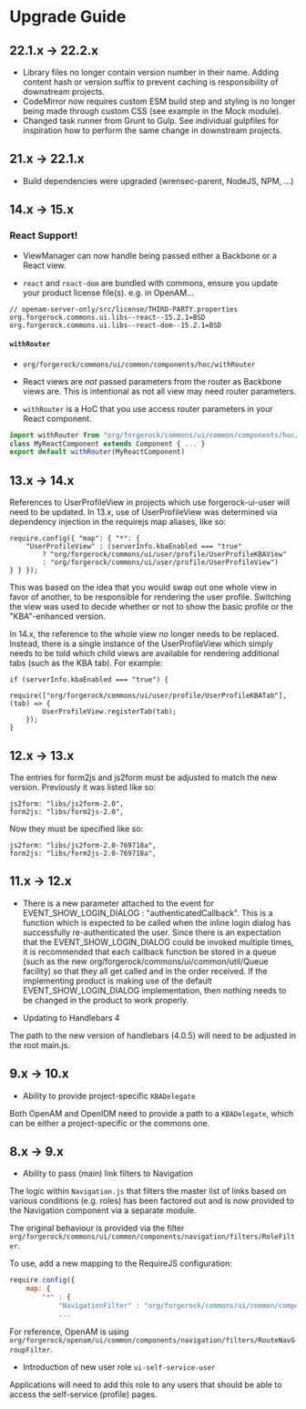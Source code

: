 # Upgrade Guide

## 22.1.x -> 22.2.x

* Library files no longer contain version number in their name. Adding content hash or version
  suffix to prevent caching is responsibility of downstream projects.
* CodeMirror now requires custom ESM build step and styling is no longer being made through
  custom CSS (see example in the Mock module).
* Changed task runner from Grunt to Gulp. See individual gulpfiles for inspiration how to perform
  the same change in downstream projects.


## 21.x -> 22.1.x

* Build dependencies were upgraded (wrensec-parent, NodeJS, NPM, ...)


## 14.x -> 15.x

### React Support!

* ViewManager can now handle being passed either a Backbone or a React view.

* `react` and `react-dom` are bundled with commons, ensure you update your product license file(s). e.g. in OpenAM...
```
// openam-server-only/src/license/THIRD-PARTY.properties
org.forgerock.commons.ui.libs--react--15.2.1=BSD
org.forgerock.commons.ui.libs--react-dom--15.2.1=BSD
```

#### `withRouter`

* `org/forgerock/commons/ui/common/components/hoc/withRouter`

* React views are *not* passed parameters from the router as Backbone views are. This is intentional as not all view may need router parameters.

* `withRouter` is a HoC that you use access router parameters in your React component.
```javascript
import withRouter from "org/forgerock/commons/ui/common/components/hoc/withRouter"
class MyReactComponent extends Component { ... }
export default withRouter(MyReactComponent)
```


## 13.x -> 14.x

References to UserProfileView in projects which use forgerock-ui-user will need to be updated.
In 13.x, use of UserProfileView was determined via dependency injection in the requirejs map aliases, like so:

    require.config({ "map": { "*": {
        "UserProfileView" : (serverInfo.kbaEnabled === "true"
            ? "org/forgerock/commons/ui/user/profile/UserProfileKBAView"
            : "org/forgerock/commons/ui/user/profile/UserProfileView")
    } } });

This was based on the idea that you would swap out one whole view in favor of another, to be responsible
for rendering the user profile. Switching the view was used to decide whether or not to show the basic profile or the "KBA"-enhanced version.

In 14.x, the reference to the whole view no longer needs to be replaced. Instead, there is a single instance of the UserProfileView which simply needs to be told which child views are available for rendering additional tabs (such as the KBA tab). For example:

    if (serverInfo.kbaEnabled === "true") {
        require(["org/forgerock/commons/ui/user/profile/UserProfileKBATab"], (tab) => {
            UserProfileView.registerTab(tab);
        });
    }


## 12.x -> 13.x

The entries for form2js and js2form must be adjusted to match the new version. Previously it was listed like so:

    js2form: "libs/js2form-2.0",
    form2js: "libs/form2js-2.0",

Now they must be specified like so:

    js2form: "libs/js2form-2.0-769718a",
    form2js: "libs/form2js-2.0-769718a",


## 11.x -> 12.x

* There is a new parameter attached to the event for EVENT_SHOW_LOGIN_DIALOG : "authenticatedCallback". This is a function which is expected to be called when the inline login dialog has successfully re-authenticated the user. Since there is an expectation that the EVENT_SHOW_LOGIN_DIALOG could be invoked multiple times, it is recommended that each callback function be stored in a queue (such as the new org/forgerock/commons/ui/common/util/Queue facility) so that they all get called and in the order received. If the implementing product is making use of the default EVENT_SHOW_LOGIN_DIALOG implementation, then nothing needs to be changed in the product to work properly.

* Updating to Handlebars 4

The path to the new version of handlebars (4.0.5) will need to be adjusted in the root main.js.


## 9.x -> 10.x

* Ability to provide project-specific `KBADelegate`

Both OpenAM and OpenIDM need to provide a path to a `KBADelegate`, which can be either a project-specific or the commons one.


## 8.x -> 9.x

* Ability to pass (main) link filters to Navigation

The logic within `Navigation.js` that filters the master list of links based on various conditions (e.g. roles) has been factored out and is now provided to the Navigation component via a separate module.

The original behaviour is provided via the filter `org/forgerock/commons/ui/common/components/navigation/filters/RoleFilter`.

To use, add a new mapping to the RequireJS configuration:

```javascript
require.config({
    map: {
        "*" : {
            "NavigationFilter" : "org/forgerock/commons/ui/common/components/navigation/filters/RoleFilter"
            ...
```

For reference, OpenAM is using `org/forgerock/openam/ui/common/components/navigation/filters/RouteNavGroupFilter`.

* Introduction of new user role `ui-self-service-user`

Applications will need to add this role to any users that should be able to access the self-service (profile) pages.

